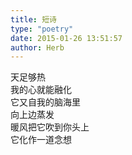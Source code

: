 ```yaml
---  
title: 短诗  
type: "poetry"  
date: 2015-01-26 13:51:57  
author: Herb  
---  
```

天足够热  
我的心就能融化  
它又自我的脑海里  
向上边蒸发  
暖风把它吹到你头上  
它化作一道念想